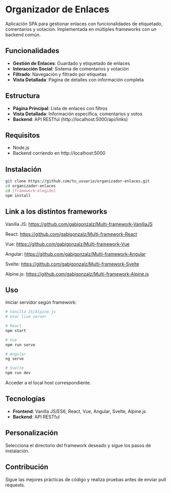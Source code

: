 # Organizador de Enlaces

Aplicación SPA para gestionar enlaces con funcionalidades de etiquetado, comentarios y votación. Implementada en múltiples frameworks con un backend común.

## Funcionalidades

- **Gestión de Enlaces**: Guardado y etiquetado de enlaces
- **Interacción Social**: Sistema de comentarios y votación
- **Filtrado**: Navegación y filtrado por etiquetas
- **Vista Detallada**: Página de detalles con información completa

## Estructura

- **Página Principal**: Lista de enlaces con filtros
- **Vista Detallada**: Información específica, comentarios y votos
- **Backend**: API RESTful (http://localhost:5000/api/links)

## Requisitos

- Node.js
- Backend corriendo en http://localhost:5000

## Instalación

```bash
git clone https://github.com/tu_usuario/organizador-enlaces.git
cd organizador-enlaces
cd [framework-elegido]
npm install
```

## Link a los distintos frameworks

Vanilla JS: https://github.com/gabigonzalz/Multi-framework-VanillaJS

React: https://github.com/gabigonzalz/Multi-framework-React

Vue: https://github.com/gabigonzalz/Multi-framework-Vue

Angular: https://github.com/gabigonzalz/Multi-framework-Angular

Svelte: https://github.com/gabigonzalz/Multi-framework-Svelte

Alpine.js: https://github.com/gabigonzalz/Multi-framework-Alpine.js


## Uso

Iniciar servidor según framework:

```bash
# Vanilla JS/Alpine.js
# Usar live server

# React
npm start

# Vue
npm run serve

# Angular
ng serve

# Svelte
npm run dev
```

Acceder a el local host correspondiente.

## Tecnologías

- **Frontend**: Vanilla JS/ES6, React, Vue, Angular, Svelte, Alpine.js
- **Backend**: API RESTful

## Personalización

Selecciona el directorio del framework deseado y sigue los pasos de instalación.

## Contribución

Sigue las mejores prácticas de código y realiza pruebas antes de enviar pull requests.

